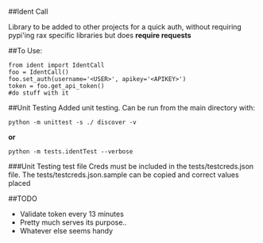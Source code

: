 ##Ident Call

Library to be added to other projects for a quick auth, without requiring pypi'ing rax specific libraries but does **require requests**

##To Use:
```
from ident import IdentCall
foo = IdentCall()
foo.set_auth(username='<USER>', apikey='<APIKEY>')
token = foo.get_api_token()
#do stuff with it
```

##Unit Testing
Added unit testing. Can be run from the main directory with:
```
python -m unittest -s ./ discover -v
```
**or**
```
python -m tests.identTest --verbose
```
###Unit Testing test file
Creds must be included in the tests/testcreds.json file. The tests/testcreds.json.sample can be copied and correct values placed

##TODO
* Validate token every 13 minutes
* Pretty much serves its purpose..
* Whatever else seems handy
